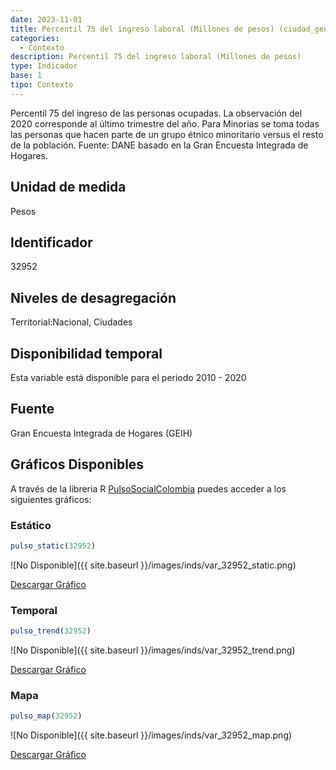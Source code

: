 ```yaml
---
date: 2023-11-01
title: Percentil 75 del ingreso laboral (Millones de pesos) (ciudad_gen)
categories:
  - Contexto
description: Percentil 75 del ingreso laboral (Millones de pesos)
type: Indicador
base: 1
tipo: Contexto
--- 
```


Percentil 75 del ingreso de las personas ocupadas. La observación del 2020 corresponde al último trimestre del año. Para Minorias se toma todas las personas que hacen parte de un grupo étnico minoritario versus el resto de la población.
Fuente: DANE basado en la Gran Encuesta Integrada de Hogares.

## Unidad de medida
Pesos

## Identificador
32952

## Niveles de desagregación
Territorial:Nacional, Ciudades

## Disponibilidad temporal
Esta variable está disponible para el periodo 2010 - 2020

## Fuente
Gran Encuesta Integrada de Hogares (GEIH)

## Gráficos Disponibles

A través de la libreria R [PulsoSocialColombia](https://github.com/pulsosocialcolombia/PulsoSocialColombia) puedes acceder a los siguientes gráficos:

### Estático

``` R
pulso_static(32952)
```

![No Disponible]({{ site.baseurl }}/images/inds/var_32952_static.png)

<a href='{{ site.baseurl }}/images/inds/var_32952_static.png'>Descargar Gráfico</a>

### Temporal

``` R
pulso_trend(32952)
```

![No Disponible]({{ site.baseurl }}/images/inds/var_32952_trend.png)

<a href='{{ site.baseurl }}/images/inds/var_32952_trend.png'>Descargar Gráfico</a>

### Mapa

``` R
pulso_map(32952)
```

![No Disponible]({{ site.baseurl }}/images/inds/var_32952_map.png)

<a href='{{ site.baseurl }}/images/inds/var_32952_map.png'>Descargar Gráfico</a>